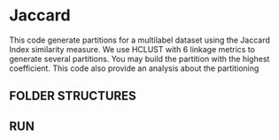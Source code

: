 # Jaccard

This code generate partitions for a multilabel dataset using the Jaccard Index similarity measure. We use HCLUST with 6 linkage metrics to generate several partitions. You may build the partition with the highest coefficient. This code also provide an analysis about the partitioning


## FOLDER STRUCTURES

## RUN
